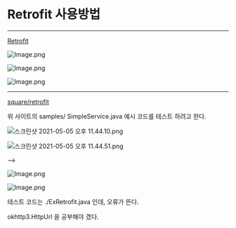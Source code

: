 # Retrofit 사용방법

---

[Retrofit](https://square.github.io/retrofit/)

![Image.png](https://res.craft.do/user/full/fa176664-3985-eb36-93ba-d918d8fd4d32/doc/1E855E67-A874-4091-A6A2-88BC717E0C61/1D17CDA4-D403-4F04-BD19-7DDAAB6E4105_2/Image.png)

![Image.png](https://res.craft.do/user/full/fa176664-3985-eb36-93ba-d918d8fd4d32/doc/1E855E67-A874-4091-A6A2-88BC717E0C61/BBC17403-DB4E-49C1-A477-380DF5076E07_2/Image.png)

![Image.png](https://res.craft.do/user/full/fa176664-3985-eb36-93ba-d918d8fd4d32/doc/1E855E67-A874-4091-A6A2-88BC717E0C61/4F342D32-250B-419F-BD05-14AC981B8FD1_2/Image.png)

---

[square/retrofit](https://github.com/square/retrofit)

위 사이트의 samples/ SimpleService.java 예시 코드를 테스트 하려고 한다.

![스크린샷 2021-05-05 오후 11.44.10.png](https://res.craft.do/user/full/fa176664-3985-eb36-93ba-d918d8fd4d32/doc/1E855E67-A874-4091-A6A2-88BC717E0C61/743F3BC6-2BC7-4A9D-8AF3-CE2A1D326466_2/%202021-05-05%20%2011.44.10.png)

![스크린샷 2021-05-05 오후 11.44.51.png](https://res.craft.do/user/full/fa176664-3985-eb36-93ba-d918d8fd4d32/doc/1E855E67-A874-4091-A6A2-88BC717E0C61/676389B3-ECCB-4523-BAAB-81DBFA8BE05B_2/%202021-05-05%20%2011.44.51.png)

—>

![Image.png](https://res.craft.do/user/full/fa176664-3985-eb36-93ba-d918d8fd4d32/doc/1E855E67-A874-4091-A6A2-88BC717E0C61/EA2BC524-A0A2-4C12-8986-9D8769335399_2/Image.png)

![Image.png](https://res.craft.do/user/full/fa176664-3985-eb36-93ba-d918d8fd4d32/doc/1E855E67-A874-4091-A6A2-88BC717E0C61/B58C94E5-21E1-43BD-90F6-079F63CF98DA_2/Image.png)

테스트 코드는 ./ExRetrofit.java 인데, 오류가 뜬다.

okhttp3.HttpUrl 을 공부해야 겠다.


